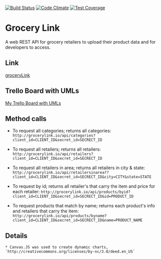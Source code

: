 [![Build Status](https://travis-ci.org/alejandroereyes/grocery-link.svg?branch=master)](https://travis-ci.org/alejandroereyes/grocery-link)    [![Code Climate](https://codeclimate.com/github/alejandroereyes/grocery-link/badges/gpa.svg)](https://codeclimate.com/github/alejandroereyes/grocery-link)    [![Test Coverage](https://codeclimate.com/github/alejandroereyes/grocery-link/badges/coverage.svg)](https://codeclimate.com/github/alejandroereyes/grocery-link/coverage)

# Grocery Link
  A web REST API for grocery retailers to upload their product data and for developers to access.

## Link
  [groceryLink](https://grocerylink.io)


## Trello Board with UMLs
  [My Trello Board with UMLs](https://trello.com/b/j78ElnvB/alejandro-reyes-grocerylink)

## Method calls
  * To request all categories; returns all categories: `http://grocerylink.io/api/categories?client_id=CLIENT_ID&secret_id=SECRECT_ID`

  * To request all retailers; returns all retailers: `http://grocerylink.io/api/retailers?client_id=CLIENT_ID&secret_id=SECRECT_ID`

  * To request all retailers in area; returns all retailers in city & state: `http://grocerylink.io/api/retailersinarea??client_id=CLIENT_ID&secret_id=SECRECT_ID&city=CITY&state=STATE`

  * To request by id; returns all retailer's that carry the item and price for each retailer: `http://grocerylink.io/api/products/byid?client_id=CLIENT_ID&secret_id=SECRECT_ID&id=PRODUCT_ID`

  * To request products that match by name; returns each product's info and retailers that carry the item: `http://grocerylink.io/api/products/byname?client_id=CLIENT_ID&secret_id=SECRECT_ID&name=PRODUCT_NAME`

  ## Details
    * Canvas.JS was used to create dynamic charts, `http://creativecommons.org/licenses/by-nc/3.0/deed.en_US`
